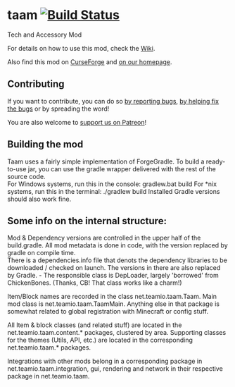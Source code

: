taam [![Build Status](https://travis-ci.org/Team-IO/taam.svg?branch=master)](https://travis-ci.org/Team-IO/taam)
====
Tech and Accessory Mod

For details on how to use this mod, check the [Wiki](https://github.com/Team-IO/taam/wiki).

Also find this mod on [CurseForge](http://minecraft.curseforge.com/projects/taam) and [on our homepage](https://team-io.net/taam.php).

## Contributing
If you want to contribute, you can do so [by reporting bugs](https://github.com/Team-IO/taam/wiki), [by helping fix the bugs](https://github.com/Team-IO/taam/pulls) or by spreading the word!

You are also welcome to [support us on Patreon](https://www.patreon.com/Team_IO?ty=h)!

## Building the mod
Taam uses a fairly simple implementation of ForgeGradle. To build a ready-to-use jar, you can use the gradle wrapper delivered with the rest of the source code.  
For Windows systems, run this in the console:
    gradlew.bat build
For *nix systems, run this in the terminal:
    ./gradlew build
Installed Gradle versions should also work fine.

## Some info on the internal structure:
Mod & Dependency versions are controlled in the upper half of the build.gradle. All mod metadata is done in code, with the version replaced by gradle on compile time.  
There is a dependencies.info file that denots the dependency libraries to be downloaded / checked on launch. The versions in there are also replaced by Gradle. - The responsible class is DepLoader, largely 'borrowed' from ChickenBones. (Thanks, CB! That class works like a charm!)

Item/Block names are recorded in the class net.teamio.taam.Taam. Main mod class is net.teamio.taam.TaamMain. Anything else in that package is somewhat related to global registration with Minecraft or config stuff.

All Item & block classes (and related stuff) are located in the net.teamio.taam.content.* packages, clustered by area.
Supporting classes for the themes (Utils, API, etc.) are located in the corresponding net.teamio.taam.* packages.

Integrations with other mods belong in a corresponding package in net.teamio.taam.integration, gui, rendering and network in their respective package in net.teamio.taam.
